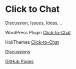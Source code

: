 # Click to Chat

Discussion, Issues, Ideas, ..

WordPress Plugin [Click-to-Chat](https://wordpress.org/plugins/click-to-chat-for-whatsapp/)

HoliThemes [Click-to-Chat](https://holithemes.com/plugins/click-to-chat/)

[Discussions](https://github.com/holithemes/click-to-chat/discussions)

[GitHub Pages](https://holithemes.github.io/click-to-chat/)
